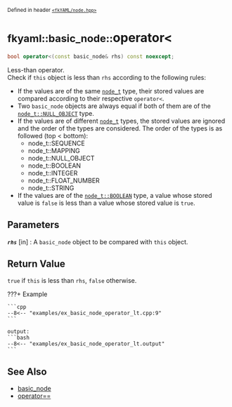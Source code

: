<small>Defined in header [`<fkYAML/node.hpp>`](https://github.com/fktn-k/fkYAML/blob/develop/include/fkYAML/node.hpp)</small>

# <small>fkyaml::basic_node::</small>operator<

```cpp
bool operator<(const basic_node& rhs) const noexcept;
```

Less-than operator.  
Check if `this` object is less than `rhs` according to the following rules:  

* If the values are of the same [`node_t`](node_t.md) type, their stored values are compared according to their respective `operator<`.
* Two `basic_node` objects are always equal if both of them are of the [`node_t::NULL_OBJECT`](node_t.md) type.
* If the values are of different [`node_t`](node_t.md) types, the stored values are ignored and the order of the types are considered. The order of the types is as followed (top < bottom):
    * node_t::SEQUENCE
    * node_t::MAPPING
    * node_t::NULL_OBJECT
    * node_t::BOOLEAN
    * node_t::INTEGER
    * node_t::FLOAT_NUMBER
    * node_t::STRING
* If the values are of the [`node_t::BOOLEAN`](node_t.md) type, a value whose stored value is `false` is less than a value whose stored value is `true`.

## **Parameters**

***`rhs`*** [in]
:   A `basic_node` object to be compared with `this` object.

## **Return Value**

`true` if `this` is less than `rhs`, `false` otherwise.

???+ Example

    ```cpp
    --8<-- "examples/ex_basic_node_operator_lt.cpp:9"
    ```

    output:
    ```bash
    --8<-- "examples/ex_basic_node_operator_lt.output"
    ```

## **See Also**

* [basic_node](index.md)
* [operator==](operator_eq.md)
